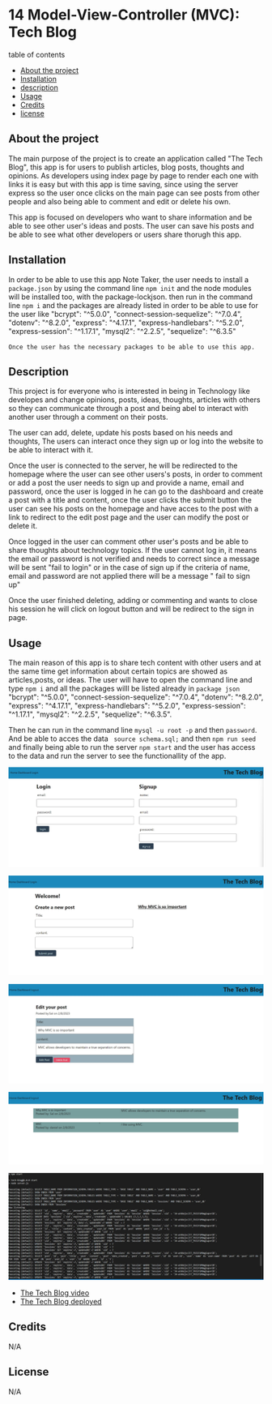 # 14 Model-View-Controller (MVC): Tech Blog

table of contents
  - [About the project](#abouttheproject)
  - [Installation](#installation)
  - [description](#description)
  - [Usage](#usage)
  - [Credits](#credits)
  - [license](#license)

## About the project ##

The main purpose of the project is to create an application called "The Tech  Blog", this app is for users to publish articles, blog posts, thoughts and opinions. As developers using index page by page to render each one with links it is easy but with this app is time saving, since using the server express so the user once clicks on the main page can see posts from other people and also being able to comment and edit or delete his own.

This app is focused on developers who want to share information and be able to see other user's ideas and posts. The user can save his posts and be able to see what other developers or users share thorugh this app.


## Installation ##
In order to be able to use this app Note Taker, the user needs to install a `package.json` by using the command line `npm init` and the node modules will be installed too, with the package-lockjson. then run in the command line `npm i` and the packages are already listed in order to be able to use for the user like 
"bcrypt": "^5.0.0",
    "connect-session-sequelize": "^7.0.4",
    "dotenv": "^8.2.0",
    "express": "^4.17.1",
    "express-handlebars": "^5.2.0",
    "express-session": "^1.17.1",
    "mysql2": "^2.2.5",
    "sequelize": "^6.3.5"

    Once the user has the necessary packages to be able to use this app. 
   

## Description

This project is for everyone who is interested in being in Technology like developes and change opinions, posts, ideas, thoughts, articles with others so they can communicate through a post and being abel to interact with another user through a comment on their posts.

The user can add, delete, update his posts based on his needs and thoughts, The users can interact  once they sign up or log into the website to be able to interact with it. 

Once the user is connected to the server, he will be redirected to the homepage where the user can see other users's posts, in order to comment or add a post the user needs to sign up and provide a name, email and password, once the user is logged in he can go to the dashboard and create a post with a title and content, once the user clicks the submit button the user can see his posts on the homepage and have acces to the post with a link to redirect to the edit post page and the user can modify the post or delete it.

Once logged in the user can comment other user's posts and be able to share thoughts about technology topics.
If the user cannot log in, it means the email or password is not verified and needs to correct since a message will be sent "fail to login" or in the case of sign up if the criteria of name, email and password are not applied there will be a message " fail to sign up"
 
Once the user finished deleting, adding or commenting and wants to close his session he will click on logout button and will be redirect to the sign in page.


## Usage ##

The main reason of this app is to share tech content with other users and at the same time get information about certain topics are showed as articles,posts, or ideas. 
The user will have to open the command line and type `npm i` and all the packages willl be listed already in `package json`
"bcrypt": "^5.0.0",
    "connect-session-sequelize": "^7.0.4",
    "dotenv": "^8.2.0",
    "express": "^4.17.1",
    "express-handlebars": "^5.2.0",
    "express-session": "^1.17.1",
    "mysql2": "^2.2.5",
    "sequelize": "^6.3.5".
     
   Then he can run in the command line `mysql -u root -p` and then `password`. And be able to acces the data ` source schema.sql;` and then `npm run seed` and finally being able to run the server `npm start` and the user has access to the data and run the server to see the functionallity of the app.


![Sample of login or signup page ](./imgs-readme/login-signup.jpg)

![screenshot dashboard](./imgs-readme/dashboard.jpg)

![Sample of edit-post ](./imgs-readme/edit-post.jpg)

![Sample of homepage ](./imgs-readme/homepage.jpg)

![Sample of the command line ](./imgs-readme/command-line.jpg)

- [The Tech Blog video](https://app.castify.com/view/0d4f4735-30d3-4f53-a83d-a0b0f17d2deb)
- [The Tech Blog deployed](https://pacific-reef-66422.herokuapp.com/)
## Credits 

N/A

## License 
N/A 